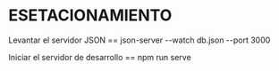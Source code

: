 # ESETACIONAMIENTO

 Levantar el servidor JSON == json-server --watch db.json --port 3000

Iniciar el servidor de desarrollo == npm run serve
